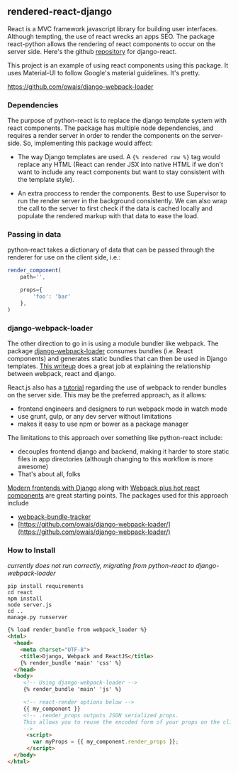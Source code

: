 ## rendered-react-django

React is a MVC framework javascript library for building user interfaces. Although tempting, the use of react wrecks an apps SEO. The package react-python allows the rendering of react components to occur on the server side. Here's the github [repository](https://github.com/mic159/react-render) for django-react.

This project is an example of using react components using this package. It uses Material-UI to follow Google's material guidelines. It's pretty.


https://github.com/owais/django-webpack-loader

### Dependencies

The purpose of python-react is to replace the django template system with react components. The package has multiple node dependencies, and requires a render server in order to render the components on the server-side. So, implementing this package would affect:

- The way Django templates are used. A ```{% rendered raw %}``` tag would replace any HTML (React can render JSX into native HTML if we don't want to include any react components but want to stay consistent with the template style).

- An extra proccess to render the components. Best to use Supervisor to run the render server in the background consistently. We can also wrap the call to the server to first check if the data is cached locally and populate the rendered markup with that data to ease the load.

### Passing in data

python-react takes a dictionary of data that can be passed through the renderer for use on the client side, i.e.:

```Javascript
render_component(
    path='',

    props={
        'foo': 'bar'
    },
)
```

### django-webpack-loader

The other direction to go in is using a module bundler like webpack. The package [django-webpack-loader](https://github.com/owais/django-webpack-loader/) consumes bundles (i.e. React components) and generates static bundles that can then be used in Django templates. [This writeup](http://owaislone.org/blog/webpack-plus-reactjs-and-django/) does a great job at explaining the relationship between webpack, react and django.

React.js also has a [tutorial](http://reactjs.net/guides/webpack.html) regarding the use of webpack to render bundles on the server side. This may be the preferred approach, as it allows:

- frontend engineers and designers to run webpack mode in watch mode
- use grunt, gulp, or any dev server without limitations
- makes it easy to use npm or bower as a package manager

The limitations to this approach over something like python-react include:

- decouples frontend django and backend, making it harder to store static files in app directories (although changing to this workflow is more awesome)
- That's about all, folks

[Modern frontends with Django](http://owaislone.org/blog/modern-frontends-with-django/) along with [Webpack plus hot react components](http://owaislone.org/blog/webpack-plus-reactjs-and-django/) are great starting points. The packages used for this approach include

- [webpack-bundle-tracker](https://github.com/owais/webpack-bundle-tracker)
- [https://github.com/owais/django-webpack-loader/](https://github.com/owais/django-webpack-loader/)

### How to Install

_currently does not run correctly, migrating from python-react to django-webpack-loader_

```
pip install requirements
cd react
npm install
node server.js
cd ..
manage.py runserver
```

```HTML
{% load render_bundle from webpack_loader %}
<html>
  <head>
    <meta charset="UTF-8">
    <title>Django, Webpack and ReactJS</title>
    {% render_bundle 'main' 'css' %}
  </head>
  <body>
     <!-- Using django-webpack-loader -->
     {% render_bundle 'main' 'js' %}

     <!-- react-render options below -->
     {{ my_component }}
     <!-- .render_props outputs JSON serialized props.
     This allows you to reuse the encoded form of your props on the client-side.
     -->
      <script>
        var myProps = {{ my_component.render_props }};
      </script>
  </body>
</html>
```
